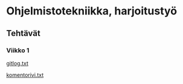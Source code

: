 # Ohjelmistotekniikka, harjoitustyö

## Tehtävät

### Viikko 1

[gitlog.txt](https://github.com/ankkalampi/ot-harjoitustyo/blob/master/laskarit/viikko1/gitlog.txt)

[komentorivi.txt](https://github.com/ankkalampi/ot-harjoitustyo/blob/master/laskarit/viikko1/komentorivi.txt)

